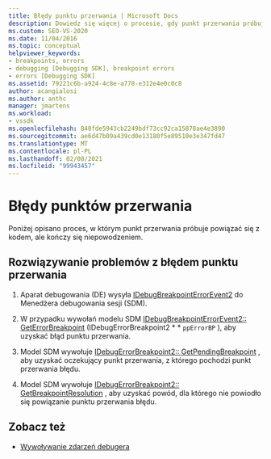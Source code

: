 ```yaml
---
title: Błędy punktu przerwania | Microsoft Docs
description: Dowiedz się więcej o procesie, gdy punkt przerwania próbuje powiązać się z kodem, ale kończy się niepowodzeniem i sposobem rozwiązywania problemów z punktem przerwania
ms.custom: SEO-VS-2020
ms.date: 11/04/2016
ms.topic: conceptual
helpviewer_keywords:
- breakpoints, errors
- debugging [Debugging SDK], breakpoint errors
- errors [Debugging SDK]
ms.assetid: 79221c6b-a924-4c8e-a778-e312e4e0c0c8
author: acangialosi
ms.author: anthc
manager: jmartens
ms.workload:
- vssdk
ms.openlocfilehash: 840fde5943cb2249bdf73cc92ca15878ae4e3890
ms.sourcegitcommit: ae6d47b09a439cd0e13180f5e89510e3e347fd47
ms.translationtype: MT
ms.contentlocale: pl-PL
ms.lasthandoff: 02/08/2021
ms.locfileid: "99943457"
---
```

# <a name="breakpoint-errors"></a>Błędy punktów przerwania
Poniżej opisano proces, w którym punkt przerwania próbuje powiązać się z kodem, ale kończy się niepowodzeniem.

## <a name="troubleshoot-a-breakpoint-error"></a>Rozwiązywanie problemów z błędem punktu przerwania

1. Aparat debugowania (DE) wysyła [IDebugBreakpointErrorEvent2](../../extensibility/debugger/reference/idebugbreakpointerrorevent2.md) do Menedżera debugowania sesji (SDM).

2. W przypadku wywołań modelu SDM [IDebugBreakpointErrorEvent2:: GetErrorBreakpoint](../../extensibility/debugger/reference/idebugbreakpointerrorevent2-geterrorbreakpoint.md) (IDebugErrorBreakpoint2 * * `ppErrorBP` ), aby uzyskać błąd punktu przerwania.

3. Model SDM wywołuje [IDebugErrorBreakpoint2:: GetPendingBreakpoint](../../extensibility/debugger/reference/idebugerrorbreakpoint2-getpendingbreakpoint.md) , aby uzyskać oczekujący punkt przerwania, z którego pochodzi punkt przerwania błędu.

4. Model SDM wywołuje [IDebugErrorBreakpoint2:: GetBreakpointResolution](../../extensibility/debugger/reference/idebugerrorbreakpoint2-getbreakpointresolution.md) , aby uzyskać powód, dla którego nie powiodło się powiązanie punktu przerwania błędu.

## <a name="see-also"></a>Zobacz też
- [Wywoływanie zdarzeń debugera](../../extensibility/debugger/calling-debugger-events.md)
